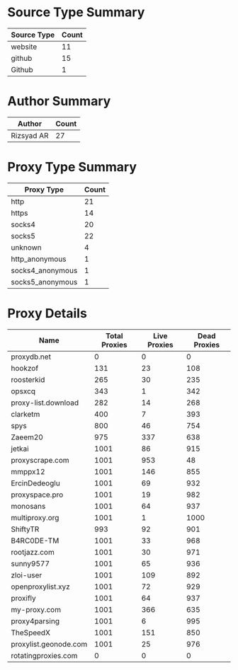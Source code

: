 # Source Type Summary

| Source Type | Count |
|-------------|-------|
| website | 11 |
| github | 15 |
| Github | 1 |


# Author Summary

| Author | Count |
|--------|-------|
| Rizsyad AR | 27 |


# Proxy Type Summary

| Proxy Type | Count |
|------------|-------|
| http | 21 |
| https | 14 |
| socks4 | 20 |
| socks5 | 22 |
| unknown | 4 |
| http_anonymous | 1 |
| socks4_anonymous | 1 |
| socks5_anonymous | 1 |


# Proxy Details

| Name | Total Proxies | Live Proxies | Dead Proxies |
|------|---------------|--------------|---------------|
| proxydb.net | 0 | 0 | 0 |
| hookzof | 131 | 23 | 108 |
| roosterkid | 265 | 30 | 235 |
| opsxcq | 343 | 1 | 342 |
| proxy-list.download | 282 | 14 | 268 |
| clarketm | 400 | 7 | 393 |
| spys | 800 | 46 | 754 |
| Zaeem20 | 975 | 337 | 638 |
| jetkai | 1001 | 86 | 915 |
| proxyscrape.com | 1001 | 953 | 48 |
| mmppx12 | 1001 | 146 | 855 |
| ErcinDedeoglu | 1001 | 69 | 932 |
| proxyspace.pro | 1001 | 19 | 982 |
| monosans | 1001 | 64 | 937 |
| multiproxy.org | 1001 | 1 | 1000 |
| ShiftyTR | 993 | 92 | 901 |
| B4RC0DE-TM | 1001 | 33 | 968 |
| rootjazz.com | 1001 | 30 | 971 |
| sunny9577 | 1001 | 65 | 936 |
| zloi-user | 1001 | 109 | 892 |
| openproxylist.xyz | 1001 | 72 | 929 |
| proxifly | 1001 | 64 | 937 |
| my-proxy.com | 1001 | 366 | 635 |
| proxy4parsing | 1001 | 6 | 995 |
| TheSpeedX | 1001 | 151 | 850 |
| proxylist.geonode.com | 1001 | 25 | 976 |
| rotatingproxies.com | 0 | 0 | 0 |
